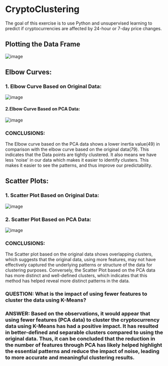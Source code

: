 # CryptoClustering

The goal of this exercise is to use Python and unsupervised learning to predict if cryptocurrencies are affected by 24-hour or 7-day price changes.

## Plotting the Data Frame
![image](https://github.com/AADHIP09/CryptoClustering/assets/135389893/b9dbc98b-55c3-4d3e-b4f4-5190df361bbd)



## Elbow Curves:

### 1. Elbow Curve Based on Original Data: 
![image](https://github.com/AADHIP09/CryptoClustering/assets/135389893/a058c24a-db12-491d-903a-cfd342a53101)

#### 2.Elbow Curve Based on PCA Data: 
![image](https://github.com/AADHIP09/CryptoClustering/assets/135389893/2e74a74f-272d-4610-b9da-a4564d0e461c)

### CONCLUSIONS: 
The Elbow curve based on the PCA data shows a lower inertia value(49) in comparison with the elbow curve based on the original data(79). This indicates that the Data points are tightly clustered. It also means we have less 'noise' in our data which makes it easier to identify clusters. This makes it easier to see the patterns, and thus improve our predictability.

## Scatter Plots: 

### 1. Scatter Plot Based on Original Data: 
![image](https://github.com/AADHIP09/CryptoClustering/assets/135389893/64e06276-4d0f-42e4-9200-e02eee7b8556)

### 2. Scatter Plot Based on PCA Data:
![image](https://github.com/AADHIP09/CryptoClustering/assets/135389893/fcc8e1f2-354f-4f5e-88e3-70845d3b5bad)

### CONCLUSIONS: 
The Scatter plot based on the original data shows overlapping clusters, which suggests that the original data, using more features, may not have effectively captured the underlying patterns or structure of the data for clustering purposes. Conversely, the Scatter Plot based on the PCA data has more distinct and well-defined clusters, which indicates that this method has helped reveal more distinct patterns in the data.

### QUESTION: What is the impact of using fewer features to cluster the data using K-Means?
### ANSWER: Based on the observations, it would appear that using fewer features (PCA data) to cluster the cryptocurrency data using K-Means has had a positive impact. It has resulted in better-defined and separable clusters compared to using the original data. Thus, it can be concluded that the reduction in the number of features through PCA has likely helped highlight the essential patterns and reduce the impact of noise, leading to more accurate and meaningful clustering results.
